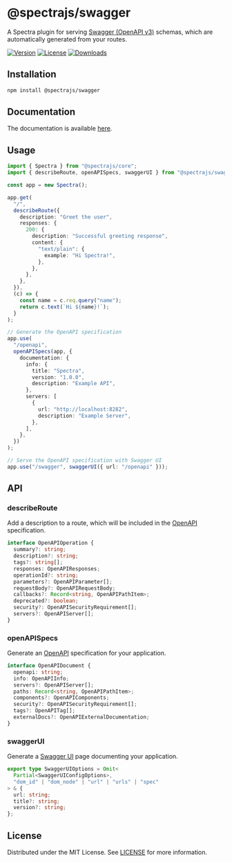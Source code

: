 # @spectrajs/swagger

A Spectra plugin for serving [Swagger (OpenAPI v3)](https://swagger.io/specification)
schemas, which are automatically generated from your routes.

[![Version](https://img.shields.io/npm/v/@spectrajs/swagger.svg?style=flat)](https://www.npmjs.com/package/@spectrajs/swagger)
[![License](https://img.shields.io/npm/l/@spectrajs/swagger.svg?style=flat)](https://www.npmjs.com/package/@spectrajs/swagger)
[![Downloads](https://img.shields.io/npm/d18m/@spectrajs/swagger.svg?style=flat)](https://www.npmjs.com/package/@spectrajs/swagger)

## Installation

```bash
npm install @spectrajs/swagger
```

## Documentation

The documentation is available [here](../../docs/plugins/swagger.md).

## Usage

```ts
import { Spectra } from "@spectrajs/core";
import { describeRoute, openAPISpecs, swaggerUI } from "@spectrajs/swagger";

const app = new Spectra();

app.get(
  "/",
  describeRoute({
    description: "Greet the user",
    responses: {
      200: {
        description: "Successful greeting response",
        content: {
          "text/plain": {
            example: "Hi Spectra!",
          },
        },
      },
    },
  }),
  (c) => {
    const name = c.req.query("name");
    return c.text(`Hi ${name}!`);
  }
);

// Generate the OpenAPI specification
app.use(
  "/openapi",
  openAPISpecs(app, {
    documentation: {
      info: {
        title: "Spectra",
        version: "1.0.0",
        description: "Example API",
      },
      servers: [
        {
          url: "http://localhost:8282",
          description: "Example Server",
        },
      ],
    },
  })
);

// Serve the OpenAPI specification with Swagger UI
app.use("/swagger", swaggerUI({ url: "/openapi" }));
```

## API

### describeRoute

Add a description to a route, which will be included in the
[OpenAPI](https://spec.openapis.org/oas/v3.1.0.html) specification.

```ts
interface OpenAPIOperation {
  summary?: string;
  description?: string;
  tags?: string[];
  responses: OpenAPIResponses;
  operationId?: string;
  parameters?: OpenAPIParameter[];
  requestBody?: OpenAPIRequestBody;
  callbacks?: Record<string, OpenAPIPathItem>;
  deprecated?: boolean;
  security?: OpenAPISecurityRequirement[];
  servers?: OpenAPIServer[];
}
```

### openAPISpecs

Generate an [OpenAPI](https://spec.openapis.org/oas/v3.1.0.html)
specification for your application.

```ts
interface OpenAPIDocument {
  openapi: string;
  info: OpenAPIInfo;
  servers?: OpenAPIServer[];
  paths: Record<string, OpenAPIPathItem>;
  components?: OpenAPIComponents;
  security?: OpenAPISecurityRequirement[];
  tags?: OpenAPITag[];
  externalDocs?: OpenAPIExternalDocumentation;
}
```

### swaggerUI

Generate a [Swagger UI](https://swagger.io/tools/swagger-ui) page documenting your application.

```ts
export type SwaggerUIOptions = Omit<
  Partial<SwaggerUIConfigOptions>,
  "dom_id" | "dom_node" | "url" | "urls" | "spec"
> & {
  url: string;
  title?: string;
  version?: string;
};
```

## License

Distributed under the MIT License. See [LICENSE](LICENSE) for more information.
